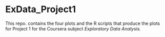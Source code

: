 ExData_Project1
===============

This repo. contains the four plots and the R scripts that produce the plots for Project 1 for the Coursera subject *Exploratory Data Analysis.*
